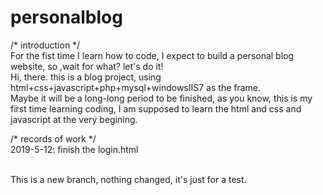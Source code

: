 # personalblog
/* introduction */<br>
For the fist time I learn how to code, I expect to build a personal blog website, so ,wait for what? let's do it!<br>
Hi, there. this is a blog project, using html+css+javascript+php+mysql+windowsIIS7 as the frame. <br>
Maybe it will be a long-long period to be finished, as you know, this is my first time learning coding, I am supposed to learn the html and css and javascript at the very begining.

/* records of work */<br>
2019-5-12: finish the login.html 

<br>This is a new branch, nothing changed, it's just for a test.<br>

